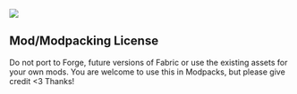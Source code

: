![](https://github.com/l1nkl3/ValleyCraft/blob/gh-pages/wiki-images/banner_library_new.png)

## Mod/Modpacking License

Do not port to Forge, future versions of Fabric or use the existing assets for your own mods. You are welcome to use this in Modpacks, but please give credit <3 Thanks!
